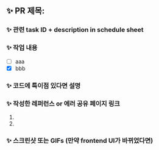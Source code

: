 ## ✨ PR 제목: 
### ✨ 관련 task ID + description in schedule sheet


### ✨ 작업 내용
- [ ] aaa
- [x] bbb

### ✨ 코드에 특이점 있다면 설명


### ✨ 작성한 레퍼런스 or 에러 공유 페이지 링크
1. 
2. 

### ✨ 스크린샷 또는 GIFs (만약 frontend UI가 바뀌었다면)  
